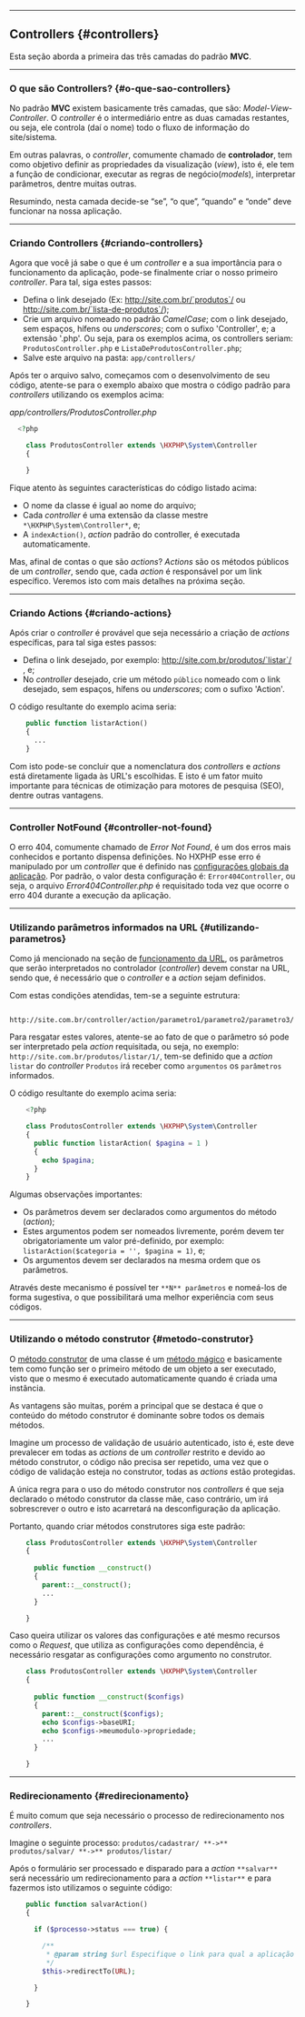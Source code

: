 ----

## Controllers {#controllers}
Esta seção aborda a primeira das três camadas do padrão **MVC**.

----
### O que são Controllers? {#o-que-sao-controllers}

No padrão **MVC** existem basicamente três camadas, que são: *Model*-*View*-*Controller*. O *controller* é o intermediário entre as duas camadas restantes, ou seja, ele controla (daí o nome) todo o fluxo de informação do site/sistema.


Em outras palavras, o *controller*, comumente chamado de **controlador**, tem como objetivo definir as propriedades da visualização (*view*), isto é, ele tem a função de condicionar, executar as regras de negócio(*models*), interpretar parâmetros, dentre muitas outras.


Resumindo, nesta camada decide-se “se”, “o que”, “quando” e “onde” deve funcionar na nossa aplicação.

----
### Criando Controllers {#criando-controllers}

Agora que você já sabe o que é um *controller* e a sua importância para o funcionamento da aplicação, pode-se finalmente criar o nosso primeiro *controller*. Para tal, siga estes passos:

+ Defina o link desejado (Ex: http://site.com.br/`produtos`/ ou http://site.com.br/`lista-de-produtos`/);
+ Crie um arquivo nomeado no padrão *CamelCase*; com o link desejado, sem espaços, hífens ou *underscores*; com o sufixo 'Controller', e; a extensão '.php'. Ou seja, para os exemplos acima, os controllers seriam: `ProdutosController.php` e `ListaDeProdutosController.php`;
+ Salve este arquivo na pasta: `app/controllers/`



Após ter o arquivo salvo, começamos com o desenvolvimento de seu código, atente-se para o exemplo abaixo que mostra o código padrão para *controllers* utilizando os exemplos acima:


*app/controllers/ProdutosController.php*


```php
  <?php

    class ProdutosController extends \HXPHP\System\Controller
    {

    }
```


Fique atento às seguintes características do código listado acima:

+ O nome da classe é igual ao nome do arquivo;
+ Cada *controller* é uma extensão da classe mestre `*\HXPHP\System\Controller*`, e;
+ A `indexAction()`, *action* padrão do controller, é executada automaticamente.



Mas, afinal de contas o que são *actions*?
*Actions* são os métodos públicos de um *controller*, sendo que, cada *action* é responsável por um link específico. Veremos isto com mais detalhes na próxima seção.

----
### Criando Actions {#criando-actions}

Após criar o *controller* é provável que seja necessário a criação de *actions* específicas, para tal siga estes passos:

+ Defina o link desejado, por exemplo: http://site.com.br/produtos/`listar`/ , e;
+ No *controller* desejado, crie um método `público` nomeado com o link desejado, sem espaços, hífens ou *underscores*; com o sufixo 'Action'.



O código resultante do exemplo acima seria:


```php
    public function listarAction()
    {
      ...
    }
```


Com isto pode-se concluir que a nomenclatura dos *controllers* e *actions* está diretamente ligada às URL's escolhidas. E isto é um fator muito importante para técnicas de otimização para motores de pesquisa (SEO), dentre outras vantagens.

----
### Controller NotFound {#controller-not-found}

O erro 404, comumente chamado de *Error Not Found*, é um dos erros mais conhecidos e portanto dispensa definições. No HXPHP esse erro é manipulado por um *controller* que é definido nas [configurações globais da aplicação](#bootstrapping). Por padrão, o valor desta configuração é: `Error404Controller`, ou seja, o arquivo *Error404Controller.php* é requisitado toda vez que ocorre o erro 404 durante a execução da aplicação.

----
### Utilizando parâmetros informados na URL {#utilizando-parametros}

Como já mencionado na seção de [funcionamento da URL](#funcionamento-da-url), os parâmetros que serão interpretados no controlador (*controller*) devem constar na URL, sendo que, é necessário que o *controller* e a *action* sejam definidos.


Com estas condições atendidas, tem-se a seguinte estrutura: 
```
  http://site.com.br/controller/action/parametro1/parametro2/parametro3/
```


Para resgatar estes valores, atente-se ao fato de que o parâmetro só pode ser interpretado pela *action* requisitada, ou seja, no exemplo: `http://site.com.br/produtos/listar/1/`, tem-se definido que a *action* `listar` do *controller* `Produtos` irá receber como `argumentos` os `parâmetros` informados.


O código resultante do exemplo acima seria:


```php
    <?php

    class ProdutosController extends \HXPHP\System\Controller
    {
      public function listarAction( $pagina = 1 )
      {
        echo $pagina;
      }
    }
```


Algumas observações importantes:

+ Os parâmetros devem ser declarados como argumentos do método (*action*);
+ Estes argumentos podem ser nomeados livremente, porém devem ter obrigatoriamente um valor pré-definido, por exemplo: `listarAction($categoria = '', $pagina = 1)`, e;
+ Os argumentos devem ser declarados na mesma ordem que os parâmetros.
  

Através deste mecanismo é possível ter `**N** parâmetros` e nomeá-los de forma sugestiva, o que possibilitará uma melhor experiência com seus códigos.

----

### Utilizando o método construtor {#metodo-construtor}

O [método construtor](http://php.net/manual/pt_BR/language.oop5.decon.php#language.oop5.decon.constructor) de uma classe é um [método mágico](http://php.net/manual/pt_BR/language.oop5.magic.php) e basicamente tem como função ser o primeiro método de um objeto a ser executado, visto que o mesmo é executado automaticamente quando é criada uma instância.

As vantagens são muitas, porém a principal que se destaca é que o conteúdo do método construtor é dominante sobre todos os demais métodos.

Imagine um processo de validação de usuário autenticado, isto é, este deve prevalecer em todas as *actions* de um *controller* restrito e devido ao método construtor, o código não precisa ser repetido, uma vez que o código de validação esteja no construtor, todas as *actions* estão protegidas.


A única regra para o uso do método construtor nos *controllers* é que seja declarado o método construtor da classe mãe, caso contrário, um irá sobrescrever o outro e isto acarretará na desconfiguração da aplicação.


Portanto, quando criar métodos construtores siga este padrão:


```php
    class ProdutosController extends \HXPHP\System\Controller
    {
      
      public function __construct()
      {
        parent::__construct();
        ...
      }

    }
```


Caso queira utilizar os valores das configurações e até mesmo recursos como o *Request*, que utiliza as configurações como dependência, é necessário resgatar as configurações como argumento no construtor.


```php
    class ProdutosController extends \HXPHP\System\Controller
    {
      
      public function __construct($configs)
      {
        parent::__construct($configs);
        echo $configs->baseURI;
        echo $configs->meumodulo->propriedade;
        ...
      }

    }
```

----
### Redirecionamento {#redirecionamento}

É muito comum que seja necessário o processo de redirecionamento nos *controllers*.


Imagine o seguinte processo:
`produtos/cadastrar/ **->** produtos/salvar/ **->** produtos/listar/`


Após o formulário ser processado e disparado para a *action* `**salvar**` será necessário um redirecionamento para a *action* `**listar**` e para fazermos isto utilizamos o seguinte código:


```php
    public function salvarAction()
    {

      if ($processo->status === true) {

        /**
         * @param string $url Especifique o link para qual a aplicação será redirecionada
         */
        $this->redirectTo(URL);

      }

    }
```
